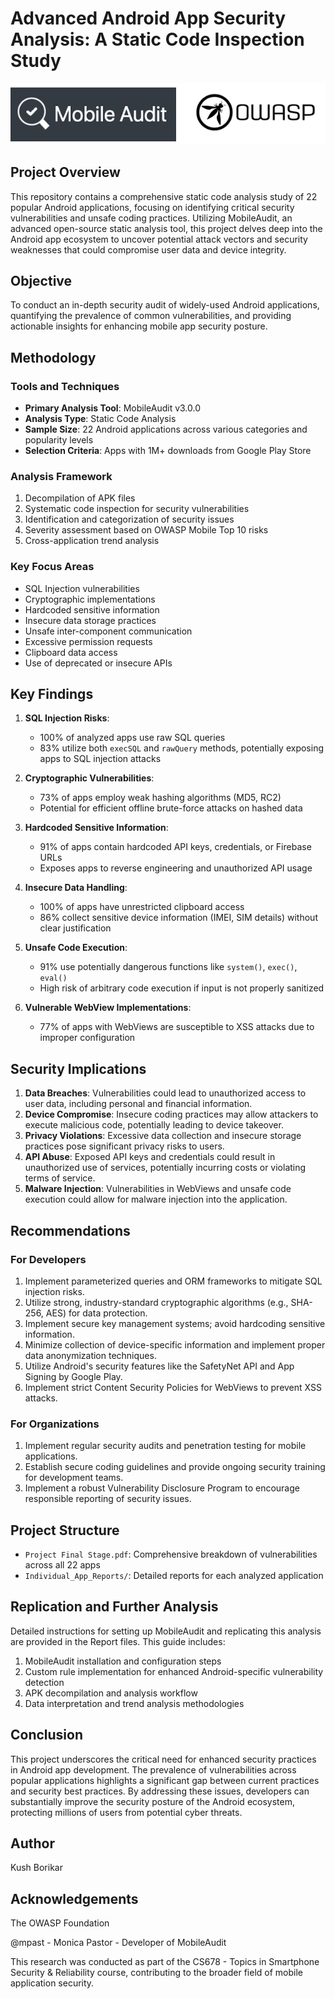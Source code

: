 # Advanced Android App Security Analysis: A Static Code Inspection Study

<p align="center">
<img src="mobileaudit.png" alt="MobileAudit">
</p>

## Project Overview

This repository contains a comprehensive static code analysis study of 22 popular Android applications, focusing on identifying critical security vulnerabilities and unsafe coding practices. Utilizing MobileAudit, an advanced open-source static analysis tool, this project delves deep into the Android app ecosystem to uncover potential attack vectors and security weaknesses that could compromise user data and device integrity.

## Objective

To conduct an in-depth security audit of widely-used Android applications, quantifying the prevalence of common vulnerabilities, and providing actionable insights for enhancing mobile app security posture.

## Methodology

### Tools and Techniques
- **Primary Analysis Tool**: MobileAudit v3.0.0
- **Analysis Type**: Static Code Analysis
- **Sample Size**: 22 Android applications across various categories and popularity levels
- **Selection Criteria**: Apps with 1M+ downloads from Google Play Store

### Analysis Framework
1. Decompilation of APK files
2. Systematic code inspection for security vulnerabilities
3. Identification and categorization of security issues
4. Severity assessment based on OWASP Mobile Top 10 risks
5. Cross-application trend analysis

### Key Focus Areas
- SQL Injection vulnerabilities
- Cryptographic implementations
- Hardcoded sensitive information
- Insecure data storage practices
- Unsafe inter-component communication
- Excessive permission requests
- Clipboard data access
- Use of deprecated or insecure APIs

## Key Findings

1. **SQL Injection Risks**: 
   - 100% of analyzed apps use raw SQL queries
   - 83% utilize both `execSQL` and `rawQuery` methods, potentially exposing apps to SQL injection attacks

2. **Cryptographic Vulnerabilities**:
   - 73% of apps employ weak hashing algorithms (MD5, RC2)
   - Potential for efficient offline brute-force attacks on hashed data

3. **Hardcoded Sensitive Information**:
   - 91% of apps contain hardcoded API keys, credentials, or Firebase URLs
   - Exposes apps to reverse engineering and unauthorized API usage

4. **Insecure Data Handling**:
   - 100% of apps have unrestricted clipboard access
   - 86% collect sensitive device information (IMEI, SIM details) without clear justification

5. **Unsafe Code Execution**:
   - 91% use potentially dangerous functions like `system()`, `exec()`, `eval()`
   - High risk of arbitrary code execution if input is not properly sanitized

6. **Vulnerable WebView Implementations**:
   - 77% of apps with WebViews are susceptible to XSS attacks due to improper configuration

## Security Implications

1. **Data Breaches**: Vulnerabilities could lead to unauthorized access to user data, including personal and financial information.
2. **Device Compromise**: Insecure coding practices may allow attackers to execute malicious code, potentially leading to device takeover.
3. **Privacy Violations**: Excessive data collection and insecure storage practices pose significant privacy risks to users.
4. **API Abuse**: Exposed API keys and credentials could result in unauthorized use of services, potentially incurring costs or violating terms of service.
5. **Malware Injection**: Vulnerabilities in WebViews and unsafe code execution could allow for malware injection into the application.

## Recommendations

### For Developers
1. Implement parameterized queries and ORM frameworks to mitigate SQL injection risks.
2. Utilize strong, industry-standard cryptographic algorithms (e.g., SHA-256, AES) for data protection.
3. Implement secure key management systems; avoid hardcoding sensitive information.
4. Minimize collection of device-specific information and implement proper data anonymization techniques.
5. Utilize Android's security features like the SafetyNet API and App Signing by Google Play.
6. Implement strict Content Security Policies for WebViews to prevent XSS attacks.

### For Organizations
1. Implement regular security audits and penetration testing for mobile applications.
2. Establish secure coding guidelines and provide ongoing security training for development teams.
3. Implement a robust Vulnerability Disclosure Program to encourage responsible reporting of security issues.

## Project Structure

- `Project Final Stage.pdf`: Comprehensive breakdown of vulnerabilities across all 22 apps
- `Individual_App_Reports/`: Detailed reports for each analyzed application

## Replication and Further Analysis

Detailed instructions for setting up MobileAudit and replicating this analysis are provided in the Report files. This guide includes:

1. MobileAudit installation and configuration steps
2. Custom rule implementation for enhanced Android-specific vulnerability detection
3. APK decompilation and analysis workflow
4. Data interpretation and trend analysis methodologies

## Conclusion

This project underscores the critical need for enhanced security practices in Android app development. The prevalence of vulnerabilities across popular applications highlights a significant gap between current practices and security best practices. By addressing these issues, developers can substantially improve the security posture of the Android ecosystem, protecting millions of users from potential cyber threats.

## Author

Kush Borikar

## Acknowledgements

The OWASP Foundation

@mpast - Monica Pastor - Developer of MobileAudit

This research was conducted as part of the CS678 - Topics in Smartphone Security & Reliability course, contributing to the broader field of mobile application security.
